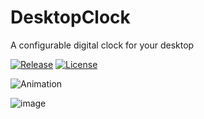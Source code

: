 # DesktopClock

A configurable digital clock for your desktop

[![Release](https://img.shields.io/github/release/danielchalmers/DesktopClock.svg)](https://github.com/danielchalmers/DesktopClock/releases/latest)
[![License](https://img.shields.io/github/license/danielchalmers/DesktopClock.svg)](LICENSE)

![Animation](https://user-images.githubusercontent.com/7112040/183230803-332aa642-81ae-4dad-a530-d9e4080cd1f0.gif)

![image](https://user-images.githubusercontent.com/7112040/135598535-862ac2eb-d626-458b-8513-bc670bc9c87b.png)
